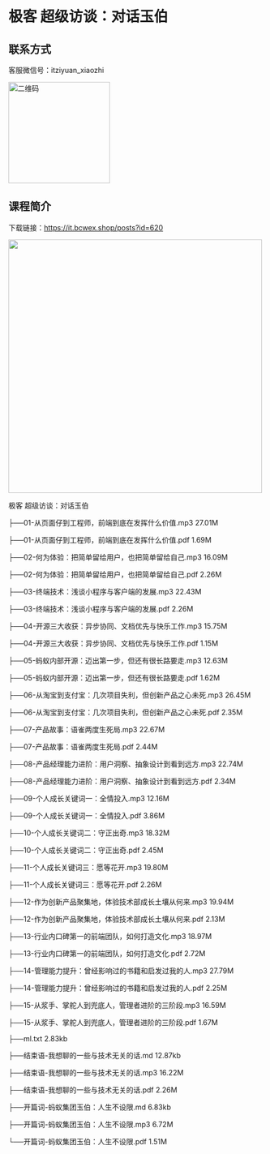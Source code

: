 # 极客 超级访谈：对话玉伯

## 联系方式

客服微信号：itziyuan_xiaozhi

<img src="https://ziyuanyun.oss-cn-guangzhou.aliyuncs.com/common/20240614073449/666b82192834a.jpg" width="200" height="200" alt="二维码">

## 课程简介

下载链接：https://it.bcwex.shop/posts?id=620

<img src="https://ziyuanyun.oss-cn-guangzhou.aliyuncs.com/yun/20240515152136/664462800a729.jpg" width="500" alt="">

  极客 超级访谈：对话玉伯



 ├──01-从页面仔到工程师，前端到底在发挥什么价值.mp3 27.01M

 ├──01-从页面仔到工程师，前端到底在发挥什么价值.pdf 1.69M

 ├──02-何为体验：把简单留给用户，也把简单留给自己.mp3 16.09M

 ├──02-何为体验：把简单留给用户，也把简单留给自己.pdf 2.26M

 ├──03-终端技术：浅谈小程序与客户端的发展.mp3 22.43M

 ├──03-终端技术：浅谈小程序与客户端的发展.pdf 2.26M

 ├──04-开源三大收获：异步协同、文档优先与快乐工作.mp3 15.75M

 ├──04-开源三大收获：异步协同、文档优先与快乐工作.pdf 1.15M

 ├──05-蚂蚁内部开源：迈出第一步，但还有很长路要走.mp3 12.63M

 ├──05-蚂蚁内部开源：迈出第一步，但还有很长路要走.pdf 1.62M

 ├──06-从淘宝到支付宝：几次项目失利，但创新产品之心未死.mp3 26.45M

 ├──06-从淘宝到支付宝：几次项目失利，但创新产品之心未死.pdf 2.35M

 ├──07-产品故事：语雀两度生死局.mp3 22.67M

 ├──07-产品故事：语雀两度生死局.pdf 2.44M

 ├──08-产品经理能力进阶：用户洞察、抽象设计到看到远方.mp3 22.74M

 ├──08-产品经理能力进阶：用户洞察、抽象设计到看到远方.pdf 2.34M

 ├──09-个人成长关键词一：全情投入.mp3 12.16M

 ├──09-个人成长关键词一：全情投入.pdf 3.86M

 ├──10-个人成长关键词二：守正出奇.mp3 18.32M

 ├──10-个人成长关键词二：守正出奇.pdf 2.45M

 ├──11-个人成长关键词三：愿等花开.mp3 19.80M

 ├──11-个人成长关键词三：愿等花开.pdf 2.26M

 ├──12-作为创新产品聚集地，体验技术部成长土壤从何来.mp3 19.94M

 ├──12-作为创新产品聚集地，体验技术部成长土壤从何来.pdf 2.13M

 ├──13-行业内口碑第一的前端团队，如何打造文化.mp3 18.97M

 ├──13-行业内口碑第一的前端团队，如何打造文化.pdf 2.72M

 ├──14-管理能力提升：曾经影响过的书籍和启发过我的人.mp3 27.79M

 ├──14-管理能力提升：曾经影响过的书籍和启发过我的人.pdf 2.25M

 ├──15-从浆手、掌舵人到兜底人，管理者进阶的三阶段.mp3 16.59M

 ├──15-从浆手、掌舵人到兜底人，管理者进阶的三阶段.pdf 1.67M

 ├──ml.txt 2.83kb

 ├──结束语-我想聊的一些与技术无关的话.md 12.87kb

 ├──结束语-我想聊的一些与技术无关的话.mp3 16.22M

 ├──结束语-我想聊的一些与技术无关的话.pdf 2.26M

 ├──开篇词-蚂蚁集团玉伯：人生不设限.md 6.83kb

 ├──开篇词-蚂蚁集团玉伯：人生不设限.mp3 6.72M

 └──开篇词-蚂蚁集团玉伯：人生不设限.pdf 1.51M

  